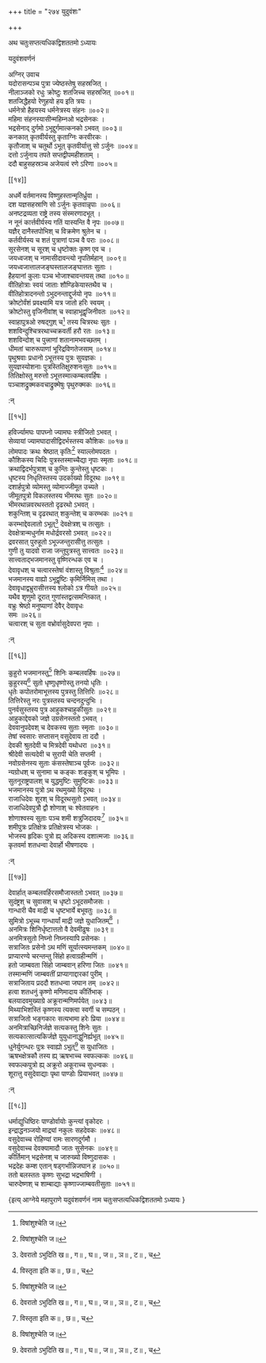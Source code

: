 +++
title = "२७४ युदुवंशः"

+++

अथ चतुःसप्तत्यधिकद्विशततमो ऽध्यायः

यदुवंशवर्णनं  
    
अग्निर् उवाच  
यदोरासन्पञ्च पुत्रा ज्येष्ठस्तेषु सहस्रजित् ।  
नीलाञ्जको रधुः क्रोष्टुः शतजिच्च सहस्रजित् ॥००१॥  
शतजिद्धैहयो रेणुहयो हय इति त्रयः ।  
धर्मनेत्रो हैहयस्य धर्मनेत्रस्य संहनः ॥००२॥  
महिमा संहनस्यासीन्महिम्नओ भद्रसेनकः ।  
भद्रसेनाद् दुर्गमो ऽभूद्दुर्गमात्कनको ऽभवत् ॥००३॥  
कनकात् कृतवीर्यस्तु कृताग्निः करवीरकः ।  
कृतौजाश् च चतुर्थो ऽभूत् कृतवीर्यात्तु सो ऽर्जुनः   ॥००४॥  
दत्तो ऽर्जुनाय तपते सप्तद्वीपमहीशताम् ।  
ददौ बाहुसहस्रञ्च अजेयत्वं रणे ऽरिणा ॥००५॥  

[[१४]]
    
अधर्मे वर्तमानस्य विष्णुहस्तान्मृतिर्ध्रुवा ।  
दश यज्ञसहस्राणि सो ऽर्जुनः कृतवान्नृपाः   ॥००६॥  
अनष्टद्रव्यता राष्ट्रे तस्य संस्मरणादभूत्   ।  
न नूनं कार्त्तवीर्यस्य गतिं यास्यन्ति वै नृपः   ॥००७॥  
यज्ञैर् दानैस्तपोभिश् च विक्रमेण श्रुतेन च ।  
कर्तवीर्यस्य च शतं पुत्राणां पञ्च वै पराः   ॥००८॥  
सूरसेनश् च सूरश् च धृष्टोक्तः कृष्ण एव च   ।  
जयध्वजश् च नामासीदावन्त्यो नृपतिर्महान् ॥००९॥  
जयध्वजात्तालजङ्घस्तालजङ्घात्ततः सुताः ।  
हैहयानां कुलाः पञ्च भोजाश्चावन्तयस् तथा   ॥०१०॥  
वीतिहोत्राः स्वयं जाताः शौण्डिकेयास्तथैव च   ।  
वीतिहोत्रादनन्तो ऽभुदनन्ताद्दुर्जयो नृपः ॥०११॥  
क्रोष्टोर्वंशं प्रवक्ष्यामि यत्र जातो हरिः स्वयम्   ।  
क्रोष्टोस्तु वृजिनीवांश् च स्वाहाभूद्वृजिनीवतः   ॥०१२॥  
स्वाहापुत्रओ रुषद्गुश् च[^१] तस्य चित्ररथः सुतः   ।  
शशविन्दुश्चित्ररथाच्चक्रवर्ती हरौ रतः ॥०१३॥  
शशविन्दोश् च पुत्त्राणां शतानामभवच्छतम्   ।  
धीमतां चारुरूपाणां भूरिद्रविणतेजसाम्   ॥०१४॥  
पृथुश्रवाः प्रधानो ऽभूत्तस्य पुत्रः सुयज्ञकः   ।  
सुयज्ञस्योशनाः पुत्रस्तितिक्षुरुशनःसुतः ॥०१५॥  
तितिक्षोस्तु मरुत्तो ऽभूत्तस्मात्कम्बलवर्हिषः ।  
पञ्चाशद्रुक्मकवचाद्रुक्मेषुः पृथुरुक्मकः   ॥०१६॥  
    
:न्  
    
[^१]: विषांशुश्चेति ज॥  

[[१५]]
    
हविर्ज्यामघः पापघ्नो ज्यामघः स्त्रीजितो ऽभवत्   ।  
सेव्यायां ज्यामघादासीद्विदर्भस्तस्य कौशिकः   ॥०१७॥  
लोमपादः क्रथः श्रेष्ठात् कृतिः[^१] स्याल्लोमपदतः   ।  
कौशिकस्य चिदिः पुत्रस्तस्माच्चैद्या नृपाः स्मृताः   ॥०१८॥  
क्रथाद्विदर्भपुत्राश् च कुन्तिः कुन्तेस्तु धृष्टकः   ।  
धृष्टस्य निधृतिस्तस्य उदर्काख्यो विदूरथः   ॥०१९॥  
दशार्हपुत्रो व्योमस्तु व्योमाज्जीमूत उच्यते ।  
जीमूतपुत्रो विकलस्तस्य भीमरथः सुतः ॥०२०॥  
भीमरथान्नवरथस्ततो दृढरथो ऽभवत् ।  
शकुन्तिश् च दृढरथात् शकुन्तेश् च करम्भकः   ॥०२१॥  
करम्भाद्देवलातो ऽभूत्[^२] देवक्षेत्रश् च तत्सुतः   ।  
देवक्षेत्रान्मधुर्नाम मधोर्द्रवरसो ऽभवत् ॥०२२॥  
द्रवरसात् पुरुहूतो ऽभूज्जन्तुरासीत्तु तत्सुतः ।  
गुणी तु यादवो राजा जन्तुपुत्रस्तु सात्त्वतः ॥०२३॥  
सात्त्वताद्भजमानस्तु वृष्णिरन्धक एव च ।  
देवावृधश् च चत्वारस्तेषां वंशास्तु विश्रुताः[^३]   ॥०२४॥  
भजमानस्य वाह्यो ऽभूद्वृष्टिः कृमिर्निमिस् तथा   ।  
देवावृधाद्वभ्रुरासीत्तस्य श्लोको ऽत्र गीयते ॥०२५॥  
यथैव शृणुमो दूरात् गुणांस्तद्वत्समन्तिकात्   ।  
वभ्रुः श्रेष्ठो मनुष्याणां देवैर् देवावृधः  
समः ॥०२६॥  
चत्वारश् च सुता वभ्रोर्वासुदेवपरा नृपाः ।  
    
:न्  
    
[^१]: धृतिरिति ञ॥  
    
[^२]: देवरातो ऽभुदिति ख॥ , ग॥ , घ॥ , ज॥ , ञ॥ , ट॥ , च  
    
[^३]: विस्तृता इति क॥ , छ॥ , च  

[[१६]]
    
कुहुरो भजमानस्तु[^१] शिनिः कम्बलवर्हिषः ॥०२७॥  
कुहुरस्य[^२] सुतो धृष्णुधृष्णोस्तु तनयो धृतिः   ।  
धृतेः कपोतरोमाभूत्तस्य पुत्रस्तु तित्तिरिः ॥०२८॥  
तित्तिरेस्तु नरः पुत्रस्तस्य चन्दनदुन्दुभिः ।  
पुनर्वसुस्तस्य पुत्र आहुकश्चाहुकीसुतः ॥०२९॥  
आहुकाद्देवको जज्ञे उग्रसेनस्ततो ऽभवत् ।  
देववानुपदेवश् च देवकस्य सुताः स्मृताः ॥०३०॥  
तेषां स्वसारः सप्तासन् वसुदेवाय ता ददौ ।  
देवकी श्रुतदेवी च मित्रदेवी यथोधरा ॥०३१॥  
श्रीदेवी सत्यदेवी च सुरापी चेति सप्तमी ।  
नवोग्रसेनस्य सुताः कंसस्तेषाञ्च पूर्वजः ॥०३२॥  
न्यग्रोधश् च सुनामा च कङ्कः शङ्कुश् च भूमिपः   ।  
सुतनूराष्ट्रपालश् च युद्धमुष्टिः सुमुष्टिकः   ॥०३३॥  
भजमानस्य पुत्रो ऽथ रथमुख्यो विदूरथः ।  
राजाधिदेवः शूरश् च विदूरथसुतो ऽभवत् ॥०३४॥  
राजाधिदेवपुत्रौ द्वौ शोणाश् चः श्वेतवाहनः   ।  
शोणाश्वस्य सुताः पञ्च शमी शत्रुजिदादयः[^३]   ॥०३५॥  
शमीपुत्रः प्रतिक्षेत्रः प्रतिक्षेत्रस्य भोजकः   ।  
भोजस्य हृदिकः पुत्रो ह्य् अदिकस्य दशात्मजाः ॥०३६॥  
कृतवर्मा शतधन्वा देवार्हो भीषणादयः   ।  
    
:न्  
    
[^१]: कुकुरो भजमानस्त्विति क॥ । सुन्दरो भजमानस्त्विति ज॥  
    
[^२]: कुकुरस्येति क॥  
    
[^३]: शक्रजिदादय इति ख॥  

[[१७]]
    
देवार्हात् कम्बलवर्हिरसमौजास्ततो ऽभवत् ॥०३७॥  
सुदंष्ट्रश् च सुवासश् च धृष्टो ऽभूदसमौजसः   ।  
गान्धारी चैव माद्री च धृष्टभार्ये बभूवतुः   ॥०३८॥  
सुमित्रो ऽभूच्च गान्धार्यां माद्री जज्ञे युधाजितम्[^१]   ।  
अनमित्रः शिनिर्धृष्टात्ततो वै देवमीढुषः   ॥०३९॥  
अनमित्रसुतो निघ्नो निघ्नस्यापि प्रसेनकः ।  
सत्राजितः प्रसेनो ऽथ मणिं सूर्यात्स्यमन्तकम् ॥०४०॥  
प्राप्यारण्ये चरन्तन्तु सिंहो हत्वाग्रहीन्मणिं ।  
हतो जाम्बवता सिंहो जाम्बवान् हरिणा जितः ॥०४१॥  
तस्मान्मणिं जाम्बवतीं प्राप्यागाद्दारकां पुरीम्   ।  
सत्राजिताय प्रददौ शतधन्वा जघान तम् ॥०४२॥  
हत्वा शतधनुं कृष्णो मणिमादाय कीर्तिभाक्   ।  
बलयादवमुख्याग्रे अक्रूरान्मणिमर्पयेत् ॥०४३॥  
मिथ्याभिशस्तिं कृष्णस्य त्यक्त्वा स्वर्गी च सम्पठन्   ।  
सत्राजितो भङ्गकारः सत्यभामा हरेः प्रिया ॥०४४॥  
अनमित्राच्छिनिर्जज्ञे सत्यकस्तु शिनेः सुतः ।  
सत्यकात्सात्यकिर्जज्ञे युयुधानाद्धुनिर्ह्यभूत् ॥०४५॥  
धुनेर्युगन्धरः पुत्रः स्वाह्यो ऽभुत्[^२] स युधाजितः   ।  
ऋषभक्षेत्रकौ तस्य ह्य् ऋषभाच्च स्वफल्ककः   ॥०४६॥  
स्वफल्कपुत्रो ह्य् अक्रूरो अकूराच्च सुधन्वकः ।  
शूरात्तु वसुदेवाद्याः पृथा पाण्डोः प्रियाभवत्   ॥०४७॥  
    
:न्  
    
[^१]: सुधाजितमिति ख॥ , छ॥ च  
    
[^२]: स्वान्धोभूदिति ख॥ , छ॥ च । साक्षो ऽभूदिति ज॥  

[[१८]]
    
धर्माद्युधिष्ठिरः पाण्डोर्वायोः कुन्त्यां वृकोदरः   ।  
इन्द्राद्धनञ्जयो माद्र्यां नकुलः सहदेवकः   ॥०४८॥  
वसुदेवाच्च रोहिण्यां रामः सारणदुर्गमौ ।  
वसुदेवाच्च देवक्यामादौ जातः सुसेनकः ॥०४९॥  
कीर्तिमान् भद्रसेनश् च जारुख्यो विष्णुदासकः   ।  
भद्रदेहः कम्श एतान् षड्गर्भान्निजघान ह   ॥०५०॥  
ततो बलस्ततः कृष्णः सुभद्रा भद्रभाषिणी   ।  
चारुदेष्णश् च शाम्बाद्याः कृष्णाज्जाम्बवतीसुताः   ॥०५१॥

\{इत्य् आग्नेये महापुराणे यदुवंशवर्णनं नाम चतुःसप्तत्यधिकद्विशततमो ऽध्यायः  }
    